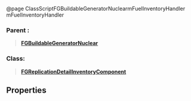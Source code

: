 @page ClassScriptFGBuildableGeneratorNuclearmFuelInventoryHandler mFuelInventoryHandler
### Parent :
<b><a href="_class_script_f_g_buildable_generator_nuclear.html"><blockquote>FGBuildableGeneratorNuclear</blockquote></a></b>
### Class:
<b><a href="_class_script_f_g_replication_detail_inventory_component.html"><blockquote>FGReplicationDetailInventoryComponent</blockquote></a></b>
## Properties
